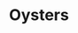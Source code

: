 ---
category: box
name: Oysters
title: Oysters
small_price: '20.95'
medium_price: '31.95'
large_price: '48.95'
---